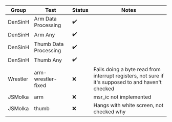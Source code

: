 | Group    | Test                  | Status             | Notes |
| -------- | --------------------- | ------------------ | ----- |
| DenSinH  | Arm Data Processing   | :heavy_check_mark: |       |
| DenSinH  | Arm Any               | :heavy_check_mark: |       |
| DenSinH  | Thumb Data Processing | :heavy_check_mark: |       |
| DenSinH  | Thumb Any             | :heavy_check_mark: |       |
| Wrestler | arm-wrestler-fixed    | :x:                | Fails doing a byte read from interrupt registers, not sure if it's supposed to and haven't checked |
| JSMolka  | arm                   | :x:                | msr_ic not implemented |
| JSMolka  | thumb                 | :x:                | Hangs with white screen, not checked why |